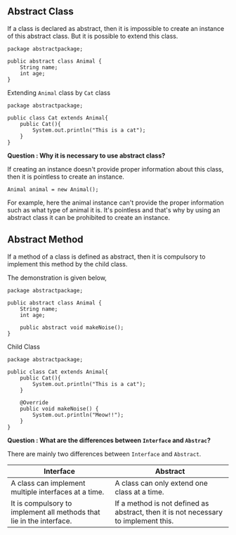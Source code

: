 ## Abstract Class
If a class is declared as abstract, then it is impossible to create an instance of this abstract class. But it is possible to extend this class.

```
package abstractpackage;

public abstract class Animal {
    String name;
    int age;
}
```

Extending `Animal` class by `Cat` class      

```
package abstractpackage;

public class Cat extends Animal{
    public Cat(){
        System.out.println("This is a cat");
    }
}

```

<b>Question : Why it is necessary to use abstract class?</b>      


If creating an instance doesn't provide proper information about this class, then it is pointless to create an instance.

```
Animal animal = new Animal();
```
For example, here the animal instance can't provide the proper information such as what type of animal it is. It's pointless and that's why by using an abstract class it can be prohibited to create an instance.


## Abstract Method

If a method of a class is defined as abstract, then it is compulsory to implement this method by the child class.       

The demonstration is given below,   

```
package abstractpackage;

public abstract class Animal {
    String name;
    int age;

    public abstract void makeNoise();
}
```

Child Class
```
package abstractpackage;

public class Cat extends Animal{
    public Cat(){
        System.out.println("This is a cat");
    }

    @Override
    public void makeNoise() {
        System.out.println("Meow!!");
    }
}
```

<b>Question : What are the differences between `Interface` and `Abstrac`?</b>     

There are mainly two differences between `Interface` and `Abstract`.     

| Interface                                                         | Abstract                                                                              |
|-------------------------------------------------------------------|---------------------------------------------------------------------------------------|
| A class can implement multiple interfaces at a time.              | A class can only extend one class at a time.                                          |
| It is compulsory to implement all methods that lie in the interface. | If a method is not defined as abstract, then it is not necessary to implement this. |